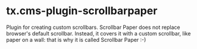 tx.cms-plugin-scrollbarpaper
============================

Plugin for creating custom scrollbars. Scrollbar Paper does not replace browser's default scrollbar. Instead, it covers it with a custom scrollbar, like paper on a wall: that is why it is called Scrollbar Paper :-)